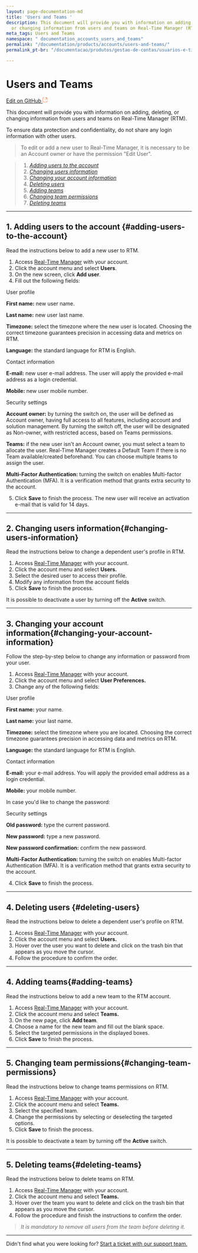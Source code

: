 ```yaml
---
layout: page-documentation-md
title: 'Users and Teams '
description: This document will provide you with information on adding, deleting,
  or changing information from users and teams on Real-Time Manager (RTM).
meta_tags: Users and Teams
namespace: " documentation_accounts_users_and_teams"
permalink: "/documentation/products/accounts/users-and-teams/"
permalink_pt-br: "/documentacao/produtos/gestao-de-contas/usuarios-e-times/"

---
```

# **Users and Teams**

[Edit on GitHub <svg width="14" height="14" xmlns="http://www.w3.org/2000/svg"><g fill="none" stroke="#F3652B"><path d="M4.81.71H.672v11.43H12.1V8.001" stroke-width=".8"/><path d="M6.87.786h5.155V5.94M6.31 6.5L12.026.786"/></g></svg>](https://github.com/aziontech/docs_en/edit/master/accounts/users-and-teams/index.md)

This document will provide you with information on adding, deleting, or changing information from users and teams on Real-Time Manager (RTM).

To ensure data protection and confidentiality, do not share any login information with other users.

> To edit or add a new user to Real-Time Manager, it is necessary to be an Account owner or have the permission "Edit User".

> 1. [_Adding users to the account_](#adding-users-to-the-account)
> 2. [_Changing users information_](#changing-users-information)
> 3. [_Changing your account information_](#changing-your-account-information)
> 4. [_Deleting users_](#deleting-users)
> 5. [_Adding teams_](#adding-teams)
> 6. [_Changing team permissions_](#changing-team-permissions)
> 7. [_Deleting teams_](#deleting-teams)

***

## 1. Adding users to the account {#adding-users-to-the-account}

Read the instructions below to add a new user to RTM.

1. Access [Real-Time Manager](https://sso.azion.com/login) with your account.
2. Click the account menu and select **Users**.
3. On the new screen, click **Add user**.
4. Fill out the following fields:

User profile

**First name:** new user name.

**Last name:** new user last name.

**Timezone:** select the timezone where the new user is located. Choosing the correct timezone guarantees precision in accessing data and metrics on RTM.

**Language:** the standard language for RTM is English.

Contact information

**E-mail:** new user e-mail address. The user will apply the provided e-mail address as a login credential.

**Mobile:** new user mobile number.

Security settings

**Account owner:** by turning the switch on, the user will be defined as Account owner, having full access to all features, including account and solution management. By turning the switch off, the user will be designated as Non-owner, with restricted access, based on Teams permissions.

**Teams:** if the new user isn't an Account owner, you must select a team to allocate the user. Real-Time Manager creates a Default Team if there is no Team available/created beforehand. You can choose multiple teams to assign the user.

**Multi-Factor Authentication:** turning the switch on enables Multi-factor Authentication (MFA). It is a verification method that grants extra security to the account.

5. Click **Save** to finish the process. The new user will receive an activation e-mail that is valid for 14 days.

***

## 2. Changing users information{#changing-users-information}

Read the instructions below to change a dependent user's profile in RTM.

1. Access [Real-Time Manager](https://sso.azion.com/login) with your account.
2. Click the account menu and select **Users.**
3. Select the desired user to access their profile.
4. Modify any information from the account fields
5. Click **Save** to finish the process.

It is possible to deactivate a user by turning off the **Active** switch.

***

## 3. Changing your account information{#changing-your-account-information}

Follow the step-by-step below to change any information or password from your user.

1. Access [Real-Time Manager](https://sso.azion.com/login) with your account.
2. Click the account menu and select **User Preferences.**
3. Change any of the following fields:

User profile

**First name:** your name.

**Last name:**  your last name.

**Timezone:** select the timezone where you are located. Choosing the correct timezone guarantees precision in accessing data and metrics on RTM.

**Language:** the standard language for RTM is English.

Contact information

**E-mail:** your e-mail address. You will apply the provided email address as a login credential.

**Mobile:** your mobile number.

In case you'd like to change the password:

Security settings

**Old password:** type the current password.

**New password:** type a new password.

**New password confirmation:** confirm the new password.

**Multi-Factor Authentication:** turning the switch on enables Multi-factor Authentication (MFA). It is a verification method that grants extra security to the account.

4. Click **Save** to finish the process.

***

## 4. Deleting users {#deleting-users}

Read the instructions below to delete a dependent user's profile on RTM.

1. Access [Real-Time Manager](https://sso.azion.com/login) with your account.
2. Click the account menu and select **Users.**
3. Hover over the user you want to delete and click on the trash bin that appears as you move the cursor.
4. Follow the procedure to confirm the order.

***

## 4. Adding teams{#adding-teams}

Read the instructions below to add a new team to the RTM account.

1. Access [Real-Time Manager](https://sso.azion.com/login) with your account.
2. Click the account menu and select **Teams.**
3. On the new page, click **Add team**.
4. Choose a name for the new team and fill out the blank space.
5. Select the targeted permissions in the displayed boxes.
6. Click **Save** to finish the process.

***

## 5. Changing team permissions{#changing-team-permissions}

Read the instructions below to change teams permissions on RTM.

1. Access [Real-Time Manager](https://sso.azion.com/login) with your account.
2. Click the account menu and select **Teams.**
3. Select the specified team.
4. Change the permissions by selecting or deselecting the targeted options.
5. Click **Save** to finish the process.

It is possible to deactivate a team by turning off the **Active** switch.

***

## 5. Deleting teams{#deleting-teams}

Read the instructions below to delete teams on RTM.

1. Access [Real-Time Manager](https://sso.azion.com/login) with your account.
2. Click the account menu and select **Teams.**
3. Hover over the team you want to delete and click on the trash bin that appears as you move the cursor.
4. Follow the procedure and finish the instructions to confirm the order.

> _It is mandatory to remove all users from the team before deleting it._

***

Didn't find what you were looking for? [Start a ticket with our support team.](https://tickets.azion.com/)
